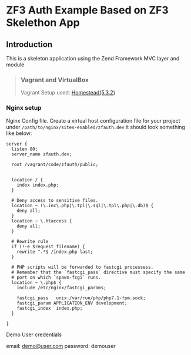 # ZF3 Auth Example Based on ZF3 Skelethon App

## Introduction

This is a skeleton application using the Zend Framework MVC layer and module

> ### Vagrant and VirtualBox
>
> Vagrant Setup used: [Homestead(5.3.2)](https://github.com/laravel/homestead/releases/tag/v5.3.2)


### Nginx setup
Nginx Config file.
Create a virtual host configuration file for your project under `/path/to/nginx/sites-enabled/zfauth.dev`
it should look something like below:

```nginx
server {
  listen 80;
  server_name zfauth.dev;

  root /vagrant/code/zfauth/public;


  location / {
    index index.php;
  }

  # Deny access to sensitive files.
  location ~ (\.inc\.php|\.tpl|\.sql|\.tpl\.php|\.db)$ {
    deny all;
  }
  location ~ \.htaccess {
    deny all;
  }

  # Rewrite rule
  if (!-e $request_filename) {
    rewrite ^.*$ /index.php last;
  }

  # PHP scripts will be forwarded to fastcgi processess.
  # Remember that the `fastcgi_pass` directive must specify the same
  # port on which `spawn-fcgi` runs.
  location ~ \.php$ {
    include /etc/nginx/fastcgi_params;

    fastcgi_pass   unix:/var/run/php/php7.1-fpm.sock;
    fastcgi_param APPLICATION_ENV development;    
    fastcgi_index  index.php;
  }

}
```

Demo User credentials

email: demo@user.com
password: demouser
